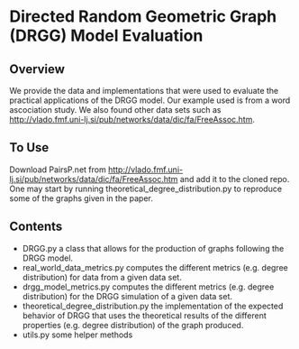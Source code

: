 # Directed Random Geometric Graph (DRGG) Model Evaluation
## Overview
We provide the data and implementations that were used to evaluate the practical applications of the DRGG model. Our example used is from a word ascociation study. We also found other data sets such as http://vlado.fmf.uni-lj.si/pub/networks/data/dic/fa/FreeAssoc.htm.

## To Use
Download PairsP.net from http://vlado.fmf.uni-lj.si/pub/networks/data/dic/fa/FreeAssoc.htm and add it to the cloned repo. One may start by running theoretical_degree_distribution.py to reproduce some of the graphs given in the paper. 

## Contents
- DRGG.py a class that allows for the production of graphs following the DRGG model.
- real_world_data_metrics.py computes the different metrics (e.g. degree distribution) for data from a given data set.
- drgg_model_metrics.py computes the different metrics (e.g. degree distribution) for the DRGG simulation of a given data set.
- theoretical_degree_distribution.py the implementation of the expected behavior of DRGG that uses the theoretical results of the different properties (e.g. degree distribution) of the graph produced.
- utils.py some helper methods
